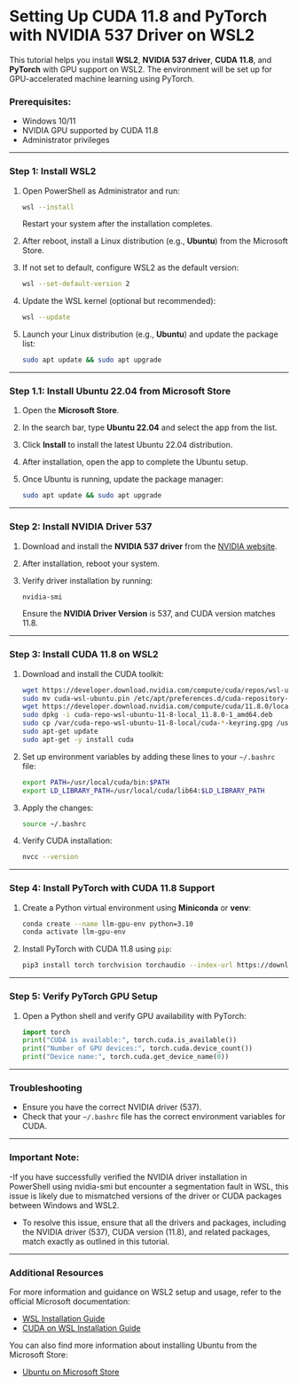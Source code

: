 # Setting Up CUDA 11.8 and PyTorch with NVIDIA 537 Driver on WSL2

This tutorial helps you install **WSL2**, **NVIDIA 537 driver**, **CUDA 11.8**, and **PyTorch** with GPU support on WSL2. The environment will be set up for GPU-accelerated machine learning using PyTorch.

### Prerequisites:
- Windows 10/11
- NVIDIA GPU supported by CUDA 11.8
- Administrator privileges

---

### Step 1: Install WSL2

1. Open PowerShell as Administrator and run:

    ```bash
    wsl --install
    ```

    Restart your system after the installation completes.

2. After reboot, install a Linux distribution (e.g., **Ubuntu**) from the Microsoft Store.

3. If not set to default, configure WSL2 as the default version:

    ```bash
    wsl --set-default-version 2
    ```

4. Update the WSL kernel (optional but recommended):

    ```bash
    wsl --update
    ```

5. Launch your Linux distribution (e.g., **Ubuntu**) and update the package list:

    ```bash
    sudo apt update && sudo apt upgrade
    ```

---

### Step 1.1: Install Ubuntu 22.04 from Microsoft Store

1. Open the **Microsoft Store**.
2. In the search bar, type **Ubuntu 22.04** and select the app from the list.
3. Click **Install** to install the latest Ubuntu 22.04 distribution.
4. After installation, open the app to complete the Ubuntu setup.
5. Once Ubuntu is running, update the package manager:

    ```bash
    sudo apt update && sudo apt upgrade
    ```

---

### Step 2: Install NVIDIA Driver 537

1. Download and install the **NVIDIA 537 driver** from the [NVIDIA website](https://www.nvidia.com/Download/driverResults.aspx/212729/en-us).
2. After installation, reboot your system.
3. Verify driver installation by running:

    ```bash
    nvidia-smi
    ```

    Ensure the **NVIDIA Driver Version** is 537, and CUDA version matches 11.8.

---

### Step 3: Install CUDA 11.8 on WSL2

1. Download and install the CUDA toolkit:

    ```bash
    wget https://developer.download.nvidia.com/compute/cuda/repos/wsl-ubuntu/x86_64/cuda-wsl-ubuntu.pin
    sudo mv cuda-wsl-ubuntu.pin /etc/apt/preferences.d/cuda-repository-pin-600
    wget https://developer.download.nvidia.com/compute/cuda/11.8.0/local_installers/cuda-repo-wsl-ubuntu-11-8-local_11.8.0-1_amd64.deb
    sudo dpkg -i cuda-repo-wsl-ubuntu-11-8-local_11.8.0-1_amd64.deb
    sudo cp /var/cuda-repo-wsl-ubuntu-11-8-local/cuda-*-keyring.gpg /usr/share/keyrings/
    sudo apt-get update
    sudo apt-get -y install cuda
    ```

2. Set up environment variables by adding these lines to your `~/.bashrc` file:

    ```bash
    export PATH=/usr/local/cuda/bin:$PATH
    export LD_LIBRARY_PATH=/usr/local/cuda/lib64:$LD_LIBRARY_PATH
    ```

3. Apply the changes:

    ```bash
    source ~/.bashrc
    ```

4. Verify CUDA installation:

    ```bash
    nvcc --version
    ```

---

### Step 4: Install PyTorch with CUDA 11.8 Support

1. Create a Python virtual environment using **Miniconda** or **venv**:

    ```bash
    conda create --name llm-gpu-env python=3.10
    conda activate llm-gpu-env
    ```

2. Install PyTorch with CUDA 11.8 using `pip`:

    ```bash
    pip3 install torch torchvision torchaudio --index-url https://download.pytorch.org/whl/cu118
    ```

---

### Step 5: Verify PyTorch GPU Setup

1. Open a Python shell and verify GPU availability with PyTorch:

    ```python
    import torch
    print("CUDA is available:", torch.cuda.is_available())
    print("Number of GPU devices:", torch.cuda.device_count())
    print("Device name:", torch.cuda.get_device_name(0))
    ```

---

### Troubleshooting
- Ensure you have the correct NVIDIA driver (537).
- Check that your `~/.bashrc` file has the correct environment variables for CUDA.

---
### Important Note:
-If you have successfully verified the NVIDIA driver installation in PowerShell using nvidia-smi but encounter a segmentation fault in WSL, this issue is likely due to mismatched versions of the driver or CUDA packages between Windows and WSL2.

- To resolve this issue, ensure that all the drivers and packages, including the NVIDIA driver (537), CUDA version (11.8), and related packages, match exactly as outlined in this tutorial.

---

### Additional Resources

For more information and guidance on WSL2 setup and usage, refer to the official Microsoft documentation:
- [WSL Installation Guide](https://docs.microsoft.com/en-us/windows/wsl/install)
- [CUDA on WSL Installation Guide](https://docs.nvidia.com/cuda/wsl-user-guide/index.html)

You can also find more information about installing Ubuntu from the Microsoft Store:
- [Ubuntu on Microsoft Store](https://ubuntu.com/wsl)
